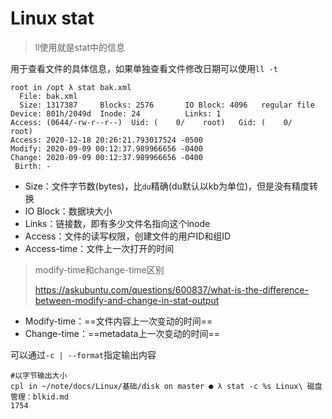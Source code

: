 # Linux stat

> ll使用就是stat中的信息

用于查看文件的具体信息，如果单独查看文件修改日期可以使用`ll -t`

```
root in /opt λ stat bak.xml 
  File: bak.xml
  Size: 1317387   	Blocks: 2576       IO Block: 4096   regular file
Device: 801h/2049d	Inode: 24          Links: 1
Access: (0644/-rw-r--r--)  Uid: (    0/    root)   Gid: (    0/    root)
Access: 2020-12-18 20:26:21.793017524 -0500
Modify: 2020-09-09 00:12:37.989966656 -0400
Change: 2020-09-09 00:12:37.989966656 -0400
 Birth: -                    
```

- Size：文件字节数(bytes)，比`du`精确(du默认以kb为单位)，但是没有精度转换
- IO Block：数据块大小
- Links：链接数，即有多少文件名指向这个inode
- Access：文件的读写权限，创建文件的用户ID和组ID
- Access-time：文件上一次打开的时间

> modify-time和change-time区别
>
> https://askubuntu.com/questions/600837/what-is-the-difference-between-modify-and-change-in-stat-output

- Modify-time：==文件内容上一次变动的时间==
- Change-time：==metadata上一次变动的时间==

可以通过`-c | --format`指定输出内容

```
#以字节输出大小
cpl in ~/note/docs/Linux/基础/disk on master ● λ stat -c %s Linux\ 磁盘管理：blkid.md 
1754
```

